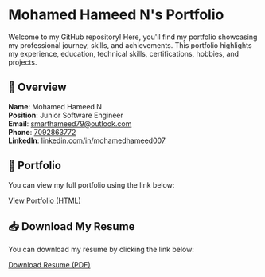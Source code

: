 # Mohamed Hameed N's Portfolio

Welcome to my GitHub repository! Here, you'll find my portfolio showcasing my professional journey, skills, and achievements. This portfolio highlights my experience, education, technical skills, certifications, hobbies, and projects.

## 📄 Overview

**Name**: Mohamed Hameed N  
**Position**: Junior Software Engineer<br>
**Email**: [smarthameed79@outlook.com](mailto:smarthameed79@outlook.com)  
**Phone**: [7092863772](tel:7092863772)  
**LinkedIn**: [linkedin.com/in/mohamedhameed007](https://linkedin.com/in/mohamedhameed007)  

## 📝 Portfolio

You can view my full portfolio using the link below:

[View Portfolio (HTML)](https://mrdarkshadowyt.github.io/portfolio/)

## 📥 Download My Resume

You can download my resume by clicking the link below:

[Download Resume (PDF)](https://github.com/mrdarkshadowyt/ABOUT-/blob/main/resume_MohamedHameedN.pdf)

